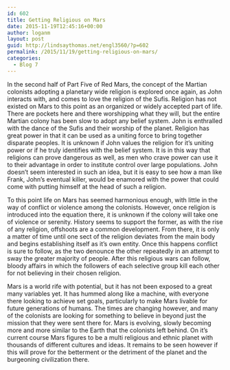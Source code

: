 ```yaml
---
id: 602
title: Getting Religious on Mars
date: 2015-11-19T12:45:16+00:00
author: loganm
layout: post
guid: http://lindsaythomas.net/engl3560/?p=602
permalink: /2015/11/19/getting-religious-on-mars/
categories:
  - Blog 7
---
```

In the second half of Part Five of Red Mars, the concept of the Martian colonists adopting a planetary wide religion is explored once again, as John interacts with, and comes to love the religion of the Sufis. Religion has not existed on Mars to this point as an organized or widely accepted part of life. There are pockets here and there worshipping what they will, but the entire Martian colony has been slow to adopt any belief system. John is enthralled with the dance of the Sufis and their worship of the planet. Religion has great power in that it can be used as a uniting force to bring together disparate peoples. It is unknown if John values the religion for it&#8217;s uniting power or if he truly identifies with the belief system. It is in this way that religions can prove dangerous as well, as men who crave power can use it to their advantage in order to institute control over large populations. John doesn&#8217;t seem interested in such an idea, but it is easy to see how a man like Frank, John&#8217;s eventual killer, would be enamored with the power that could come with putting himself at the head of such a religion.

To this point life on Mars has seemed harmonious enough, with little in the way of conflict or violence among the colonists. However, once religion is introduced into the equation there, it is unknown if the colony will take one of violence or serenity. History seems to support the former, as with the rise of any religion, offshoots are a common development. From there, it is only a matter of time until one sect of the religion deviates from the main body and begins establishing itself as it&#8217;s own entity. Once this happens conflict is sure to follow, as the two denounce the other repeatedly in an attempt to sway the greater majority of people. After this religious wars can follow, bloody affairs in which the followers of each selective group kill each other for not believing in their chosen religion.

Mars is a world rife with potential, but it has not been exposed to a great many variables yet. It has hummed along like a machine, with everyone there looking to achieve set goals, particularly to make Mars livable for future generations of humans. The times are changing however, and many of the colonists are looking for something to believe in beyond just the mission that they were sent there for. Mars is evolving, slowly becoming more and more similar to the Earth that the colonists left behind. On it&#8217;s current course Mars figures to be a multi religious and ethnic planet with thousands of different cultures and ideas. It remains to be seen however if this will prove for the betterment or the detriment of the planet and the burgeoning civilization there.